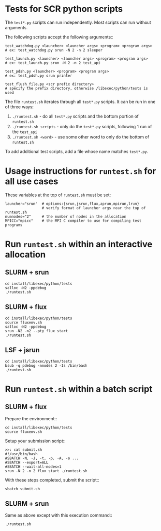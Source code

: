 # Tests for SCR python scripts

The ``test*.py`` scripts can run independently.
Most scripts can run without arguments.

The following scripts accept the following arguments::

    test_watchdog.py <launcher> <launcher args> <program> <program args>
    # ex: test_watchdog.py srun -N 2 -n 2 sleeper

    test_launch.py <launcher> <launcher args> <program> <program args>
    # ex: test_launch.py srun -N 2 -n 2 test_api

    test_pdsh.py <launcher> <program> <program args>
    # ex: test_pdsh.py srun printer

    test_flush_file.py <scr prefix directory>
    # specify the prefix directory, otherwise /libexec/python/tests is used

The file ``runtest.sh`` iterates through all ``test*.py`` scripts.
It can be run in one of three ways:

1. ``./runtest.sh`` - do all ``test*.py`` scripts and the bottom portion of ``runtest.sh``
2. ``./runtest.sh scripts`` - only do the ``test*.py`` scripts, following 1 run of the ``test_api``
3. ``./runtest.sh <word>`` - use some other word to only do the bottom of ``runtest.sh``

To add additional test scripts, add a file whose name matches ``test*.py``.

# Usage instructions for ``runtest.sh`` for all use cases

These variables at the top of ``runtest.sh`` must be set:

    launcher="srun"  # options:{srun,jsrun,flux,aprun,mpirun,lrun}
                     # verify format of launcher args near the top of runtest.sh
    numnodes="2"     # the number of nodes in the allocation
    MPICC="mpicc"    # the MPI C compiler to use for compiling test programs

# Run ``runtest.sh`` within an interactive allocation

## SLURM + srun

    cd install/libexec/python/tests
    salloc -N2 -ppdebug
    ./runtest.sh

## SLURM + flux

    cd install/libexec/python/tests
    source fluxenv.sh
    salloc -N2 -ppdebug
    srun -N2 -n2 --pty flux start
    ./runtest.sh

## LSF + jsrun

    cd install/libexec/python/tests
    bsub -q pdebug -nnodes 2 -Is /bin/bash
    ./runtest.sh

# Run ``runtest.sh`` within a batch script

## SLURM + flux

Prepare the environment::

    cd install/libexec/python/tests
    source fluxenv.sh

Setup your submission script::

    >>: cat submit.sh
    #!/usr/bin/bash
    #SBATCH -N, -J, -t, -p, -A, -o ...
    #SBATCH --export=ALL
    #SBATCH --wait-all-nodes=1
    srun -N 2 -n 2 flux start ./runtest.sh

With these steps completed, submit the script::

    sbatch submit.sh

## SLURM + srun

Same as above except with this execution command::

    ./runtest.sh
